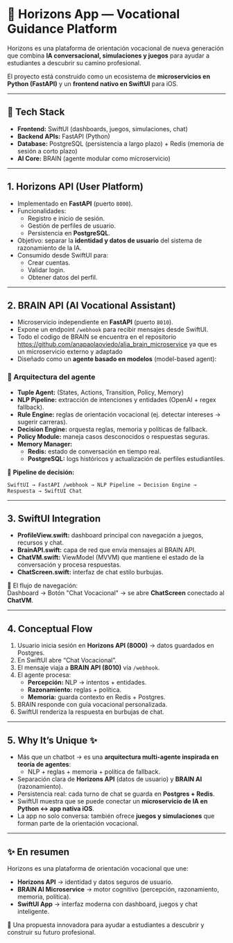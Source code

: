 
# 🌌 Horizons App — Vocational Guidance Platform

Horizons es una plataforma de orientación vocacional de nueva generación que combina **IA conversacional, simulaciones y juegos** para ayudar a estudiantes a descubrir su camino profesional.  

El proyecto está construido como un ecosistema de **microservicios en Python (FastAPI)** y un **frontend nativo en SwiftUI** para iOS.

---

## 🚀 Tech Stack

- **Frontend:** SwiftUI (dashboards, juegos, simulaciones, chat)
- **Backend APIs:** FastAPI (Python)
- **Database:** PostgreSQL (persistencia a largo plazo) + Redis (memoria de sesión a corto plazo)
- **AI Core:** BRAIN (agente modular como microservicio)

---

## 1. Horizons API (User Platform)

- Implementado en **FastAPI** (puerto `8000`).
- Funcionalidades:
  - Registro e inicio de sesión.
  - Gestión de perfiles de usuario.
  - Persistencia en **PostgreSQL**.
- Objetivo: separar la **identidad y datos de usuario** del sistema de razonamiento de la IA.
- Consumido desde SwiftUI para:
  - Crear cuentas.
  - Validar login.
  - Obtener datos del perfil.

---

## 2. BRAIN API (AI Vocational Assistant)

- Microservicio independiente en **FastAPI** (puerto `8010`).
- Expone un endpoint `/webhook` para recibir mensajes desde SwiftUI.
- Todo el codigo de BRAIN se encuentra en el repositorio https://github.com/anapaolaoviedo/alia_brain_microservice ya que es un microservicio externo y adaptado 
- Diseñado como un **agente basado en modelos** (model-based agent):

### 🧠 Arquitectura del agente
- **Tuple Agent:** (States, Actions, Transition, Policy, Memory)
- **NLP Pipeline:** extracción de intenciones y entidades (OpenAI + regex fallback).
- **Rule Engine:** reglas de orientación vocacional (ej. detectar intereses → sugerir carreras).
- **Decision Engine:** orquesta reglas, memoria y políticas de fallback.
- **Policy Module:** maneja casos desconocidos o respuestas seguras.
- **Memory Manager:**
  - **Redis:** estado de conversación en tiempo real.
  - **PostgreSQL:** logs históricos y actualización de perfiles estudiantiles.

📌 **Pipeline de decisión:**

`SwiftUI → FastAPI /webhook → NLP Pipeline → Decision Engine → Respuesta → SwiftUI Chat`

---

## 3. SwiftUI Integration

- **ProfileView.swift:** dashboard principal con navegación a juegos, recursos y chat.
- **BrainAPI.swift:** capa de red que envía mensajes al BRAIN API.
- **ChatVM.swift:** ViewModel (MVVM) que mantiene el estado de la conversación y procesa respuestas.
- **ChatScreen.swift:** interfaz de chat estilo burbujas.

🔗 El flujo de navegación:  
Dashboard → Botón "Chat Vocacional" → se abre **ChatScreen** conectado al **ChatVM**.

---

## 4. Conceptual Flow

1. Usuario inicia sesión en **Horizons API (8000)** → datos guardados en Postgres.  
2. En SwiftUI abre “Chat Vocacional”.  
3. El mensaje viaja a **BRAIN API (8010)** vía `/webhook`.  
4. El agente procesa:  
   - **Percepción:** NLP → intentos + entidades.  
   - **Razonamiento:** reglas + política.  
   - **Memoria:** guarda contexto en Redis + Postgres.  
5. BRAIN responde con guía vocacional personalizada.  
6. SwiftUI renderiza la respuesta en burbujas de chat.  

---

## 5. Why It’s Unique ✨

- Más que un chatbot → es una **arquitectura multi-agente inspirada en teoría de agentes**:
  - NLP + reglas + memoria + política de fallback.
- Separación clara de **Horizons API** (datos de usuario) y **BRAIN AI** (razonamiento).
- Persistencia real: cada turno de chat se guarda en **Postgres + Redis**.
- SwiftUI muestra que se puede conectar un **microservicio de IA en Python ↔ app nativa iOS**.
- La app no solo conversa: también ofrece **juegos y simulaciones** que forman parte de la orientación vocacional.

---

## ✨ En resumen

Horizons es una plataforma de orientación vocacional que une:

- **Horizons API** → identidad y datos seguros de usuario.  
- **BRAIN AI Microservice** → motor cognitivo (percepción, razonamiento, memoria, política).  
- **SwiftUI App** → interfaz moderna con dashboard, juegos y chat inteligente.  

🔮 Una propuesta innovadora para ayudar a estudiantes a descubrir y construir su futuro profesional.

